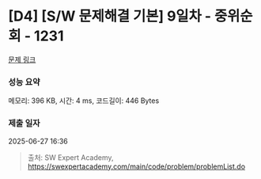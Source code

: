 # [D4] [S/W 문제해결 기본] 9일차 - 중위순회 - 1231 

[문제 링크](https://swexpertacademy.com/main/code/problem/problemDetail.do?contestProbId=AV140YnqAIECFAYD) 

### 성능 요약

메모리: 396 KB, 시간: 4 ms, 코드길이: 446 Bytes

### 제출 일자

2025-06-27 16:36



> 출처: SW Expert Academy, https://swexpertacademy.com/main/code/problem/problemList.do